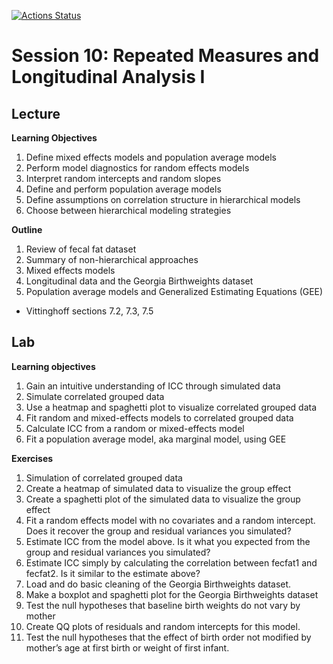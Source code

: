 <!-- badges: start -->
[![Actions Status](https://github.com/waldronbios2/session9/workflows/build/badge.svg)](https://github.com/waldronbios2/templatesession/actions)
<!-- badges: end -->

# Session 10: Repeated Measures and Longitudinal Analysis I

## Lecture

**Learning Objectives**

1. Define mixed effects models and population average models
2. Perform model diagnostics for random effects models
3. Interpret random intercepts and random slopes
4. Define and perform population average models
5. Define assumptions on correlation structure in hierarchical models
5. Choose between hierarchical modeling strategies

**Outline**

1. Review of fecal fat dataset
2. Summary of non-hierarchical approaches
2. Mixed effects models
3. Longitudinal data and the Georgia Birthweights dataset
4. Population average models and Generalized Estimating Equations (GEE)

* Vittinghoff sections 7.2, 7.3, 7.5

## Lab

**Learning objectives**

1. Gain an intuitive understanding of ICC through simulated data
2. Simulate correlated grouped data
3. Use a heatmap and spaghetti plot to visualize correlated grouped data
4. Fit random and mixed-effects models to correlated grouped data
5. Calculate ICC from a random or mixed-effects model
6. Fit a population average model, aka marginal model, using GEE

**Exercises**

1. Simulation of correlated grouped data
2. Create a heatmap of simulated data to visualize the group effect
3. Create a spaghetti plot of the simulated data to visualize the group effect
4. Fit a random effects model with no covariates and a random intercept. Does it recover the group and residual variances you simulated?
5. Estimate ICC from the model above. Is it what you expected from the group and residual variances you simulated?
6. Estimate ICC simply by calculating the correlation between fecfat1 and fecfat2. Is it similar to the estimate above?
7. Load and do basic cleaning of the Georgia Birthweights dataset.
8. Make a boxplot and spaghetti plot for the Georgia Birthweights dataset
9. Test the null hypotheses that baseline birth weights do not vary by mother
10. Create QQ plots of residuals and random intercepts for this model.
11. Test the null hypotheses that the effect of birth order not modified by mother’s age at first birth or weight of first infant.
